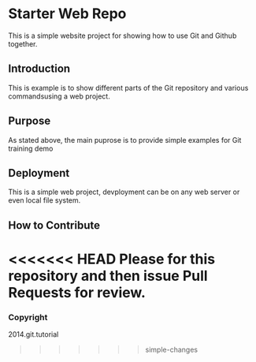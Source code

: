# Starter Web Repo

This is a simple website project for
showing how to use Git and Github together.

## Introduction

This is example is to show different parts of the Git repository and various commandsusing a web project.

## Purpose

As stated above, the main puprose is to provide simple examples for Git training demo

## Deployment

This is a simple web project, devployment can be on any web server or even local file system.

## How to Contribute

<<<<<<< HEAD
Please for this repository and then issue Pull Requests for review.
=======
### Copyright
2014.git.tutorial
>>>>>>> simple-changes
